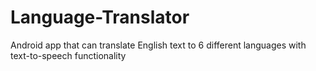 # Language-Translator
Android app that can translate English text to 6 different languages with text-to-speech functionality
